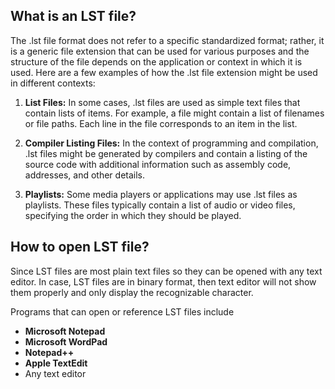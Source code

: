 ## What is an LST file?

The .lst file format does not refer to a specific standardized format; rather, it is a generic file extension that can be used for various purposes and the structure of the file depends on the application or context in which it is used. Here are a few examples of how the .lst file extension might be used in different contexts:

1.  **List Files:** In some cases, .lst files are used as simple text files that contain lists of items. For example, a file might contain a list of filenames or file paths. Each line in the file corresponds to an item in the list.
    
2.  **Compiler Listing Files:** In the context of programming and compilation, .lst files might be generated by compilers and contain a listing of the source code with additional information such as assembly code, addresses, and other details.
    
3.  **Playlists:** Some media players or applications may use .lst files as playlists. These files typically contain a list of audio or video files, specifying the order in which they should be played.

## How to open LST file?

Since LST files are most plain text files so they can be opened with any text editor. In case, LST files are in binary format, then text editor will not show them properly and only display the recognizable character.

Programs that can open or reference LST files include

- **Microsoft Notepad**
- **Microsoft WordPad**
- **Notepad++**
- **Apple TextEdit**
- Any text editor
